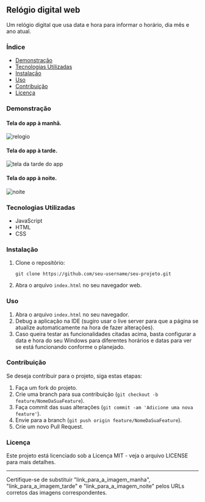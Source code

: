 



## Relógio digital web

Um relógio digital que usa data e hora para informar o horário, dia mês e ano atual.

### Índice
- [Demonstração](#demonstração)
- [Tecnologias Utilizadas](#tecnologias-utilizadas)
- [Instalação](#instalação)
- [Uso](#uso)
- [Contribuição](#contribuição)
- [Licença](#licença)

### Demonstração

#### Tela do app à manhã.
![relogio](https://github.com/Kaiosergio21/relogio_web/assets/137112682/28e6c6da-0cfd-433f-a9da-2f85e71d3306)

#### Tela do app à tarde.
![tela da tarde do app](../images/por_do_sol.jpeg)

#### Tela do app à noite.
![noite](https://github.com/Kaiosergio21/relogio_web/assets/137112682/af9637eb-d4a1-41dc-a308-56e6dbeeeac1)

### Tecnologias Utilizadas
- JavaScript
- HTML
- CSS

### Instalação
1. Clone o repositório:
   ```
   git clone https://github.com/seu-username/seu-projeto.git
   ```
2. Abra o arquivo `index.html` no seu navegador web.

### Uso
1. Abra o arquivo `index.html` no seu navegador.
2. Debug a aplicação na IDE (sugiro usar o live server para que a página se atualize automaticamente na hora de fazer alterações).
3. Caso queira testar as funcionalidades citadas acima, basta configurar a data e hora do seu Windows para diferentes horários e datas para ver se está funcionando conforme o planejado.

### Contribuição
Se deseja contribuir para o projeto, siga estas etapas:
1. Faça um fork do projeto.
2. Crie uma branch para sua contribuição (`git checkout -b feature/NomeDaSuaFeature`).
3. Faça commit das suas alterações (`git commit -am 'Adicione uma nova feature'`).
4. Envie para a branch (`git push origin feature/NomeDaSuaFeature`).
5. Crie um novo Pull Request.

### Licença
Este projeto está licenciado sob a Licença MIT - veja o arquivo LICENSE para mais detalhes.

--- 

Certifique-se de substituir "link_para_a_imagem_manha", "link_para_a_imagem_tarde" e "link_para_a_imagem_noite" pelos URLs corretos das imagens correspondentes.
